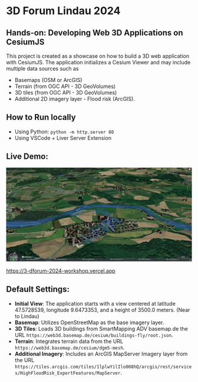 # 3D Forum Lindau 2024
## Hands-on: Developing Web 3D Applications on CesiumJS

This project is created as a showcase on how to build a 3D web application with CesiumJS. The application initializes a Cesium Viewer and may include multiple data sources such as 
- Basemaps (OSM or ArcGIS)
- Terrain (from OGC API - 3D GeoVolumes)
- 3D tiles (from OGC API - 3D GeoVolumes) 
- Additional 2D imagery layer - Flood risk (ArcGIS).

## How to Run locally
- Using Python: ` python -m http.server 80 `
- Using VSCode + Liver Server Extension

## Live Demo: 
![image.png](./image.png)

https://3-dforum-2024-workshop.vercel.app



## Default Settings:

- **Initial View**: The application starts with a view centered at latitude 47.5728539, longitude 9.6473353, and a height of 3500.0 meters. (Near to Lindau)
- **Basemap**: Utilizes OpenStreetMap as the base imagery layer.
- **3D Tiles**: Loads 3D buildings from SmartMapping ADV basemap.de the URL `https://web3d.basemap.de/cesium/buildings-fly/root.json`.
- **Terrain**: Integrates terrain data from the URL `https://web3d.basemap.de/cesium/dgm5-mesh`.
- **Additional Imagery**: Includes an ArcGIS MapServer Imagery layer from the URL `https://tiles.arcgis.com/tiles/1lplwYilIlo008hQ/arcgis/rest/services/HighFloodRisk_ExportFeatures/MapServer`.


